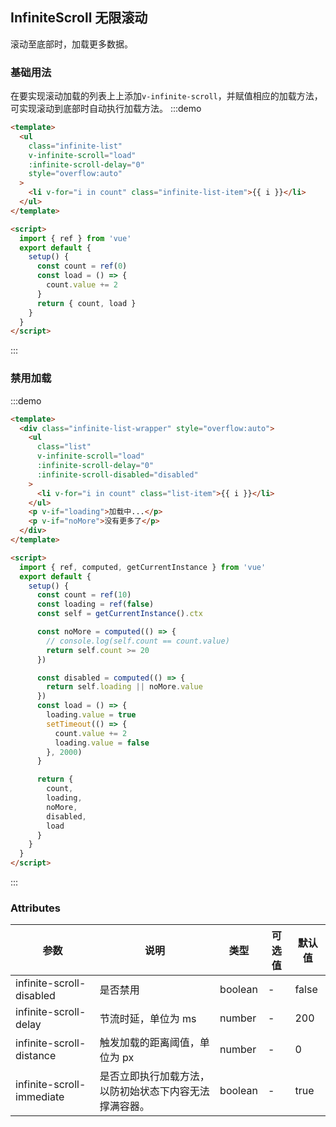## InfiniteScroll 无限滚动

滚动至底部时，加载更多数据。

### 基础用法

在要实现滚动加载的列表上上添加`v-infinite-scroll`，并赋值相应的加载方法，可实现滚动到底部时自动执行加载方法。
:::demo

```html
<template>
  <ul
    class="infinite-list"
    v-infinite-scroll="load"
    :infinite-scroll-delay="0"
    style="overflow:auto"
  >
    <li v-for="i in count" class="infinite-list-item">{{ i }}</li>
  </ul>
</template>

<script>
  import { ref } from 'vue'
  export default {
    setup() {
      const count = ref(0)
      const load = () => {
        count.value += 2
      }
      return { count, load }
    }
  }
</script>
```

:::

### 禁用加载

:::demo

```html
<template>
  <div class="infinite-list-wrapper" style="overflow:auto">
    <ul
      class="list"
      v-infinite-scroll="load"
      :infinite-scroll-delay="0"
      :infinite-scroll-disabled="disabled"
    >
      <li v-for="i in count" class="list-item">{{ i }}</li>
    </ul>
    <p v-if="loading">加载中...</p>
    <p v-if="noMore">没有更多了</p>
  </div>
</template>

<script>
  import { ref, computed, getCurrentInstance } from 'vue'
  export default {
    setup() {
      const count = ref(10)
      const loading = ref(false)
      const self = getCurrentInstance().ctx

      const noMore = computed(() => {
        // console.log(self.count == count.value)
        return self.count >= 20
      })

      const disabled = computed(() => {
        return self.loading || noMore.value
      })
      const load = () => {
        loading.value = true
        setTimeout(() => {
          count.value += 2
          loading.value = false
        }, 2000)
      }

      return {
        count,
        loading,
        noMore,
        disabled,
        load
      }
    }
  }
</script>
```

:::

### Attributes

| 参数                      | 说明                                                   | 类型    | 可选值 | 默认值 |
| ------------------------- | ------------------------------------------------------ | ------- | ------ | ------ |
| infinite-scroll-disabled  | 是否禁用                                               | boolean | -      | false  |
| infinite-scroll-delay     | 节流时延，单位为 ms                                    | number  | -      | 200    |
| infinite-scroll-distance  | 触发加载的距离阈值，单位为 px                          | number  | -      | 0      |
| infinite-scroll-immediate | 是否立即执行加载方法，以防初始状态下内容无法撑满容器。 | boolean | -      | true   |
